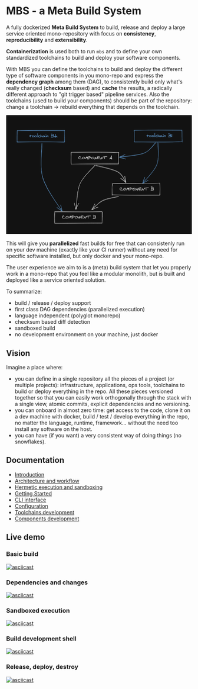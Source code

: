 # MBS - a Meta Build System

A fully dockerized **Meta Build System** to build, release and deploy a large service oriented mono-repository with focus on **consistency**, **reproducibility** and **extensibility**.

**Containerization** is used both to run `mbs` and to define your own standardized toolchains to build and deploy your software components.

With MBS you can define the toolchains to build and deploy the different type of software components in you mono-repo and express the **dependency graph** among them (DAG), to consistently build only what's really changed (**checksum** based) and **cache** the results, a radically different approach to "git trigger based" pipeline services. Also the toolchains (used to build your components) should be part of the repository: change a toolchain -> rebuild everything that depends on the toolchain.

![image info](./docs/schema-deps-graph.png)

This will give you **parallelized** fast builds for free that can consistenly run on your dev machine (exactly like your CI runner) without any need for specific software installed, but only docker and your mono-repo.

The user experience we aim to is a (meta) build system that let you properly work in a mono-repo that you feel like a modular monolith, but is built and deployed like a service oriented solution.

To summarize:
- build / release / deploy support
- first class DAG dependencies (parallelized execution)
- language independent (polyglot monorepo)
- checksum based diff detection
- sandboxed build
- no development environment on your machine, just docker

## Vision

Imagine a place where:
- you can define in a single repository all the pieces of a project (or multiple projects): infrastructure, applications, ops tools, toolchains to build or deploy everything in the repo. All these pieces versioned together so that you can easily work orthogonally through the stack with a single view, atomic commits, explicit dependencies and no versioning.
- you can onboard in almost zero time: get access to the code, clone it on a dev machine with docker, build / test / develop everything in the repo, no matter the language, runtime, framework... without the need too install any software on the host.
- you can have (if you want) a very consistent way of doing things (no snowflakes).

## Documentation
  * [Introduction](docs/introduction.md)
  * [Architecture and workflow](docs/architecture-and-workflow.md)
  * [Hermetic execution and sandboxing](docs/hermetic-execution-and-sandboxing.md)
  * [Getting Started](docs/getting-started.md)
  * [CLI interface](docs/cli-interface.md)
  * [Configuration](docs/configuration.md)
  * [Toolchains development](docs/toolchains-development.md)
  * [Components development](docs/components-development.md)

## Live demo

### Basic build

[![asciicast](https://asciinema.org/a/N49g0amze1Xlar9JGiDSZOeqd.svg)](https://asciinema.org/a/N49g0amze1Xlar9JGiDSZOeqd)

### Dependencies and changes

[![asciicast](https://asciinema.org/a/t6BVEg3a6kHuidnrL2ltZ9dLt.svg)](https://asciinema.org/a/t6BVEg3a6kHuidnrL2ltZ9dLt)

### Sandboxed execution

[![asciicast](https://asciinema.org/a/E8w6AN4jYK8pbnhut2um3L0eE.svg)](https://asciinema.org/a/E8w6AN4jYK8pbnhut2um3L0eE)

### Build development shell

[![asciicast](https://asciinema.org/a/buMFZXSSFZZJOwPCRRgMtXU1G.svg)](https://asciinema.org/a/buMFZXSSFZZJOwPCRRgMtXU1G)

### Release, deploy, destroy

[![asciicast](https://asciinema.org/a/nVjC7YifZ5LWIhWi1qOAqd0uP.svg)](https://asciinema.org/a/nVjC7YifZ5LWIhWi1qOAqd0uP)
